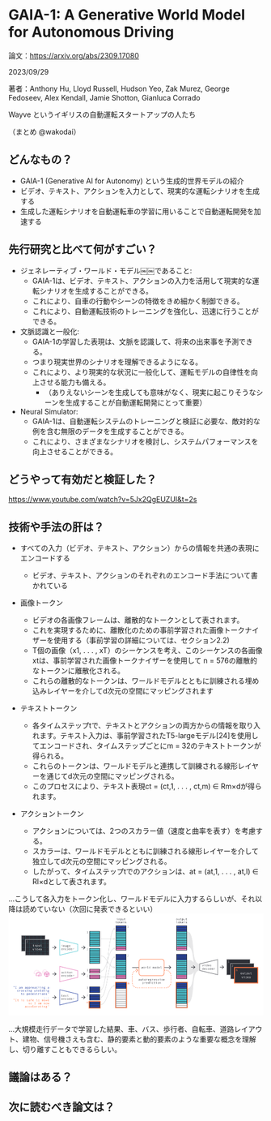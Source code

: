 GAIA-1: A Generative World Model for Autonomous Driving
===

論文：<https://arxiv.org/abs/2309.17080>

2023/09/29

著者：Anthony Hu, Lloyd Russell, Hudson Yeo, Zak Murez, George Fedoseev, Alex Kendall, Jamie Shotton, Gianluca Corrado


Wayve というイギリスの自動運転スタートアップの人たち

（まとめ @wakodai）


## どんなもの？
+ GAIA-1 (Generative AI for Autonomy) という生成的世界モデルの紹介
+ ビデオ、テキスト、アクションを入力として、現実的な運転シナリオを生成する
+ 生成した運転シナリオを自動運転車の学習に用いることで自動運転開発を加速する

## 先行研究と比べて何がすごい？
+ ジェネレーティブ・ワールド・モデル￼￼であること:
  + GAIA-1は、ビデオ、テキスト、アクションの入力を活用して現実的な運転シナリオを生成することができる。
  + これにより、自車の行動やシーンの特徴をきめ細かく制御できる。
  + これにより、自動運転技術のトレーニングを強化し、迅速に行うことができる。
+ 文脈認識と一般化:
  + GAIA-1の学習した表現は、文脈を認識して、将来の出来事を予測できる。
  + つまり現実世界のシナリオを理解できるようになる。
  + これにより、より現実的な状況に一般化して、運転モデルの自律性を向上させる能力も備える。
    + （ありえないシーンを生成しても意味がなく、現実に起こりそうなシーンを生成することが自動運転開発にとって重要）
+ Neural Simulator:
  + GAIA-1は、自動運転システムのトレーニングと検証に必要な、敵対的な例を含む無限のデータを生成することができる。
  + これにより、さまざまなシナリオを検討し、システムパフォーマンスを向上させることができる。
## どうやって有効だと検証した？
https://www.youtube.com/watch?v=5Jx2QgEUZUI&t=2s


## 技術や手法の肝は？
+ すべての入力（ビデオ、テキスト、アクション）からの情報を共通の表現にエンコードする
  + ビデオ、テキスト、アクションのそれぞれのエンコード手法について書かれている
+ 画像トークン
  + ビデオの各画像フレームは、離散的なトークンとして表されます。
  + これを実現するために、離散化のための事前学習された画像トークナイザーを使用する（事前学習の詳細については、セクション2.2)
  + T個の画像（x1, . . . , xT）のシーケンスを考え、このシーケンスの各画像xtは、事前学習された画像トークナイザーを使用して n = 576の離散的なトークンに離散化される。
  + これらの離散的なトークンは、ワールドモデルとともに訓練される埋め込みレイヤーを介してd次元の空間にマッピングされます
+ テキストトークン
  + 各タイムステップtで、テキストとアクションの両方からの情報を取り入れます。テキスト入力は、事前学習されたT5-largeモデル[24]を使用してエンコードされ、タイムステップごとにm = 32のテキストトークンが得られる。
  + これらのトークンは、ワールドモデルと連携して訓練される線形レイヤーを通じてd次元の空間にマッピングされる。
  + このプロセスにより、テキスト表現ct = (ct,1, . . . , ct,m) ∈ Rm×dが得られます。 

+ アクショントークン
  + アクションについては、2つのスカラー値（速度と曲率を表す）を考慮する。
  + スカラーは、ワールドモデルとともに訓練される線形レイヤーを介して独立してd次元の空間にマッピングされる。
  + したがって、タイムステップtでのアクションは、at = (at,1, . . . , at,l) ∈ Rl×dとして表されます。

...こうして各入力をトークン化し、ワールドモデルに入力するらしいが、それ以降は読めていない（次回に発表できるといい）
![Alt text](GAIA-1/image2023-10-5_14-2-27.png)

...大規模走行データで学習した結果、車、バス、歩行者、自転車、道路レイアウト、建物、信号機さえも含む、静的要素と動的要素のような重要な概念を理解し、切り離すこともできるらしい。

## 議論はある？

## 次に読むべき論文は？

